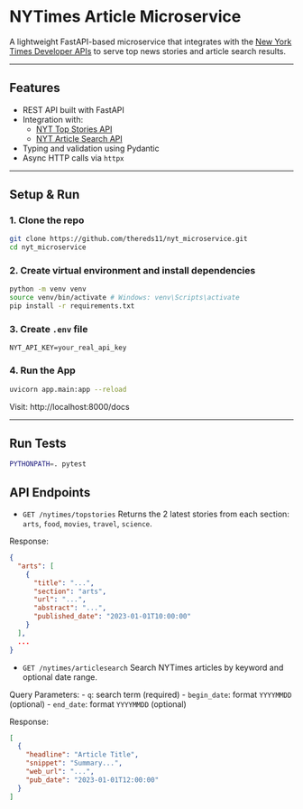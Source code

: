 # NYTimes Article Microservice

A lightweight FastAPI-based microservice that integrates with the [New York Times Developer APIs](https://developer.nytimes.com/) to serve top news stories and article search results.

---

## Features

- REST API built with FastAPI
- Integration with:
    - [NYT Top Stories API](https://developer.nytimes.com/docs/top-stories-product/1/overview)
    - [NYT Article Search API](https://developer.nytimes.com/docs/articlesearch-product/1/overview)
- Typing and validation using Pydantic
- Async HTTP calls via `httpx`

---

## Setup & Run

### 1. Clone the repo

```bash
git clone https://github.com/thereds11/nyt_microservice.git
cd nyt_microservice
```

### 2. Create virtual environment and install dependencies

```bash
python -m venv venv
source venv/bin/activate # Windows: venv\Scripts\activate
pip install -r requirements.txt
```

### 3. Create `.env` file
```env
NYT_API_KEY=your_real_api_key
```

### 4. Run the App
```bash
uvicorn app.main:app --reload
```
Visit: http://localhost:8000/docs

---

## Run Tests

```bash
PYTHONPATH=. pytest
```

## API Endpoints

- `GET /nytimes/topstories`
Returns the 2 latest stories from each section: `arts`, `food`, `movies`, `travel`, `science`.

Response:
```json
{
  "arts": [
    {
      "title": "...",
      "section": "arts",
      "url": "...",
      "abstract": "...",
      "published_date": "2023-01-01T10:00:00"
    }
  ],
  ...
}
```

- `GET /nytimes/articlesearch`
Search NYTimes articles by keyword and optional date range.

Query Parameters:
    - `q`: search term (required)
    - `begin_date`: format `YYYYMMDD` (optional)
    - `end_date`: format `YYYYMMDD` (optional)

Response:
```json
[
  {
    "headline": "Article Title",
    "snippet": "Summary...",
    "web_url": "...",
    "pub_date": "2023-01-01T12:00:00"
  }
]
```